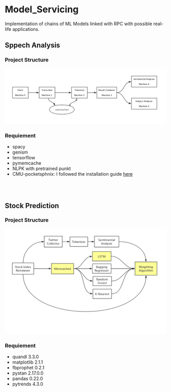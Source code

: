 # Model_Servicing

Implementation of chains of ML Models linked with RPC with possible real-life applications.

## Sppech Analysis 

### Project Structure

![alt text](structure1.png "BASIC PLAN")

### Requiement

 * spacy
 * genism
 * tensorflow
 * pymemcache
 * NLPK with pretrained punkt
 * CMU-pocketsphnix: I followed the installation guide [here](https://github.com/Uberi/speech_recognition/blob/master/reference/pocketsphinx.rst)



<br/><br/>
## Stock Prediction 

### Project Structure
![alt text](structure2.png "BASIC PLAN")

### Requiement

 * quandl 3.3.0
 * matplotlib 2.1.1
 * fbprophet 0.2.1
 * pystan 2.17.0.0
 * pandas 0.22.0
 * pytrends 4.3.0